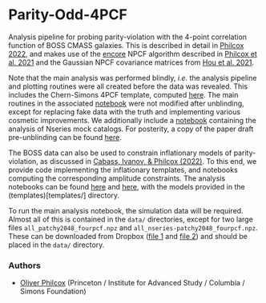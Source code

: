# Parity-Odd-4PCF

Analysis pipeline for probing parity-violation with the 4-point correlation function of BOSS CMASS galaxies. This is described in detail in [Philcox 2022](https://arxiv.org/abs/2206.04227), and makes use of the [encore](https://github.com/oliverphilcox/encore) NPCF algorithm described in [Philcox et al. 2021](https://arxiv.org/abs/2105.08722) and the Gaussian NPCF covariance matrices from [Hou et al. 2021](https://arxiv.org/abs/2108.01714).

Note that the main analysis was performed blindly, *i.e.* the analysis pipeline and plotting routines were all created before the data was revealed. This includes the Chern-Simons 4PCF template, computed [here](compute_cs_4pcf.py). The main routines in the associated [notebook](BOSS%20Odd-Parity%204PCF%20(CS%20template).ipynb) were not modified after unblinding, except for replacing fake data with the truth and implementing various cosmetic improvements. We additionally include a [notebook](Nseries%20Odd-Parity%204PCF.ipynb) containing the analysis of Nseries mock catalogs. For posterity, a copy of the paper draft pre-unblinding can be found [here](paper/blinded_draft.pdf). 

The BOSS data can also be used to constrain inflationary models of parity-violation, as discussed in [Cabass, Ivanov, \& Philcox (2022)](IN-PREP). To this end, we provide code implementing the inflationary templates, and notebooks computing the corresponding amplitude constraints. The analysis notebooks can be found [here](BOSS%20Odd-Parity%204PCF%20(ghost%20template).ipynb) and [here](BOSS%20Odd-Parity%204PCF%20(collider%20template).ipynb), with the models provided in the (templates)[templates/] directory.

To run the main analysis notebook, the simulation data will be required. Almost all of this is contained in the ```data/``` directories, except for two large files ```all_patchy2048_fourpcf.npz``` and ```all_nseries-patchy2048_fourpcf.npz```. These can be downloaded from Dropbox ([file 1](https://www.dropbox.com/s/594iol702s7gk86/all_patchy2048_fourpcf.npz?dl=0) and [file 2](https://www.dropbox.com/s/r5ezfez15ou93ws/all_nseries-patchy2048_fourpcf.npz?dl=0)) and should be placed in the ```data/``` directory.

### Authors
- [Oliver Philcox](mailto:ohep2@cantab.ac.uk) (Princeton / Institute for Advanced Study / Columbia / Simons Foundation)
